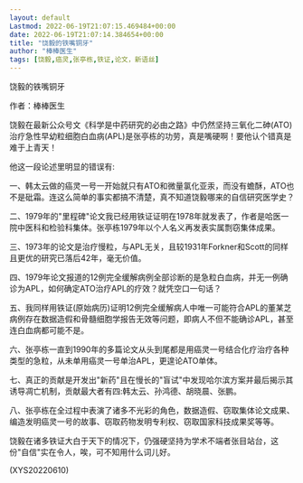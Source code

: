 ```yaml
---
layout: default
Lastmod: 2022-06-19T21:07:15.469484+00:00
date: 2022-06-19T21:07:14.384654+00:00
title: "饶毅的铁嘴铜牙"
author: "棒棒医生"
tags: [饶毅,癌灵,张亭栋,铁证,论文，新语丝]
---
```


饶毅的铁嘴铜牙

作者：棒棒医生

饶毅在最新公众号文《科学是中药研究的必由之路》中仍然坚持三氧化二砷(ATO)治疗急性早幼粒细胞白血病(APL)是张亭栋的功劳，真是嘴硬啊！要他认个错真是难于上青天！

他这一段论述里明显的错误有:

一、韩太云做的癌灵一号一开始就只有ATO和微量氯化亚汞，而没有蟾酥，ATO也不是砒霜。连这么简单的事实都搞不清楚，真不知道饶毅哪来的自信研究医学史？

二、1979年的"里程碑"论文我已经用铁证证明在1978年就发表了，作者是哈医一院中医科和检验科集体。张亭栋1979年以个人名义再发表实属剽窃集体成果。

三、1973年的论文是治疗慢粒，与APL无关，且较1931年Forkner和Scott的同样且更优的研究已落后42年，毫无价值。

四、1979年论文报道的12例完全缓解病例全部诊断的是急粒白血病，并无一例确诊为APL，如何确定ATO治疗APL的疗效？就凭空口一句话？

五、我同样用铁证(原始病历)证明12例完全缓解病人中唯一可能符合APL的董某芝病例存在数据造假和骨髓细胞学报告无效等问题，即病人不但不能确诊APL，甚至连白血病都可能不是。

六、张亭栋一直到1990年的多篇论文从头到尾都是用癌灵一号结合化疗治疗各种类型的急粒，从未单用癌灵一号单治APL，更遑论ATO单体。

七、真正的贡献是开发出"新药"且在慢长的"盲试"中发现哈尔滨方案并最后揭示其诱导凋亡机制，贡献最大者有四:韩太云、孙鸿德、胡晓晨、张鹏。

八、张亭栋在全过程中表演了诸多不光彩的角色，数据造假、窃取集体论文成果、编造发明癌灵一号的故事、窃取药物发明专利权、窃取国家科技成果奖等等。

饶毅在诸多铁证大白于天下的情况下，仍强硬坚持为学术不端者张目站台，这份"自信"实在令人，唉，可不知用什么词儿好。

(XYS20220610)

